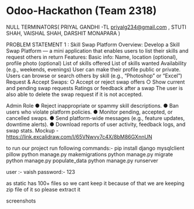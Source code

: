 # Odoo-Hackathon (Team 2318)
NULL TERMINATORS( PRIYAL GANDHI -TL  priyalg234@gmail.com ,
                  STUTI SHAH, 
                  VAISHAL SHAH,
                  DARSHIT MONAPARA )

PROBLEM STATEMENT 1 :
Skill Swap Platform
Overview:
Develop a Skill Swap Platform — a mini application that enables users to list their skills and
request others in return
Features:
Basic info: Name, location (optional), profile photo (optional)
List of skills offered
List of skills wanted
Availability (e.g., weekends, evenings)
User can make their profile public or private.
Users can browse or search others by skill (e.g., “Photoshop” or “Excel”)
Request & Accept Swaps:
○ Accept or reject swap offers
○ Show current and pending swap requests
Ratings or feedback after a swap
The user is also able to delete the swap request if it is not accepted.

Admin Role
● Reject inappropriate or spammy skill descriptions.
● Ban users who violate platform policies.
● Monitor pending, accepted, or cancelled swaps.
● Send platform-wide messages (e.g., feature updates, downtime alerts).
● Download reports of user activity, feedback logs, and swap stats.
Mockup -https://link.excalidraw.com/l/65VNwvy7c4X/8bM86GXnnUN


to run our project run following commands:- 
pip install django mysqlclient pillow
python manage.py makemigrations
python manage.py migrate
python manage.py populate_data
python manage.py runserver

user :-  vaish
password:- 123

as static has 100+ files so we cant keep it because of that we are keeping zip file of it so please extract it 

screenshots
